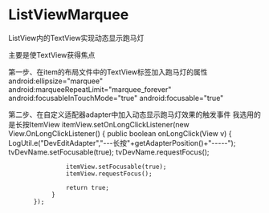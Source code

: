 # ListViewMarquee
ListView内的TextView实现动态显示跑马灯

主要是使TextView获得焦点

第一步、在item的布局文件中的TextView标签加入跑马灯的属性
            android:ellipsize="marquee"
            android:marqueeRepeatLimit="marquee_forever"
            android:focusableInTouchMode="true"
            android:focusable="true"
            
第二步、在自定义适配器adapter中加入动态显示跑马灯效果的触发事件
        我选用的是长按ItemView
        itemView.setOnLongClickListener(new View.OnLongClickListener() {
         public boolean onLongClick(View v) {
                    LogUtil.e("DevEditAdapter","---长按"+getAdapterPosition()+"-----");
                    tvDevName.setFocusable(true);
                    tvDevName.requestFocus();

                    itemView.setFocusable(true);
                    itemView.requestFocus();

                    return true;
                }
           });
